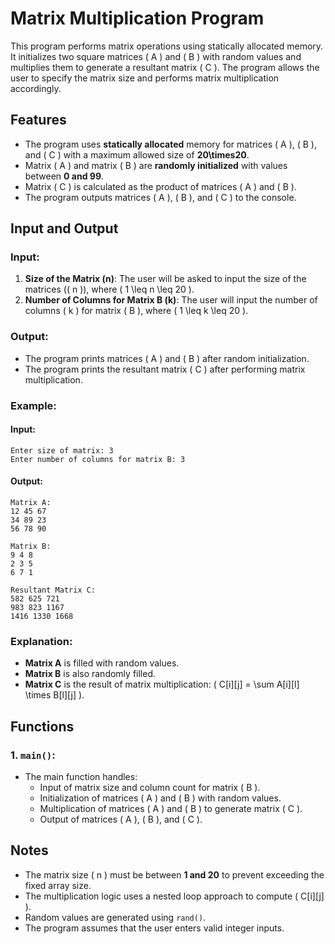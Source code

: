 # Matrix Multiplication Program

This program performs matrix operations using statically allocated memory. It initializes two square matrices \( A \) and \( B \) with random values and multiplies them to generate a resultant matrix \( C \). The program allows the user to specify the matrix size and performs matrix multiplication accordingly.

## Features

- The program uses **statically allocated** memory for matrices \( A \), \( B \), and \( C \) with a maximum allowed size of **20\times20**.
- Matrix \( A \) and matrix \( B \) are **randomly initialized** with values between **0 and 99**.
- Matrix \( C \) is calculated as the product of matrices \( A \) and \( B \).
- The program outputs matrices \( A \), \( B \), and \( C \) to the console.

## Input and Output

### Input:
1. **Size of the Matrix (n)**: The user will be asked to input the size of the matrices (\( n \)), where \( 1 \leq n \leq 20 \).
2. **Number of Columns for Matrix B (k)**: The user will input the number of columns \( k \) for matrix \( B \), where \( 1 \leq k \leq 20 \).

### Output:
- The program prints matrices \( A \) and \( B \) after random initialization.
- The program prints the resultant matrix \( C \) after performing matrix multiplication.

### Example:

#### Input:
```
Enter size of matrix: 3
Enter number of columns for matrix B: 3
```

#### Output:
```
Matrix A:
12 45 67
34 89 23
56 78 90

Matrix B:
9 4 8
2 3 5
6 7 1

Resultant Matrix C:
582 625 721
983 823 1167
1416 1330 1668
```

### Explanation:
- **Matrix A** is filled with random values.
- **Matrix B** is also randomly filled.
- **Matrix C** is the result of matrix multiplication: \( C[i][j] = \sum A[i][l] \times B[l][j] \).

## Functions

### 1. `main()`:
- The main function handles:
  - Input of matrix size and column count for matrix \( B \).
  - Initialization of matrices \( A \) and \( B \) with random values.
  - Multiplication of matrices \( A \) and \( B \) to generate matrix \( C \).
  - Output of matrices \( A \), \( B \), and \( C \).

## Notes

- The matrix size \( n \) must be between **1 and 20** to prevent exceeding the fixed array size.
- The multiplication logic uses a nested loop approach to compute \( C[i][j] \).
- Random values are generated using `rand()`.
- The program assumes that the user enters valid integer inputs.
